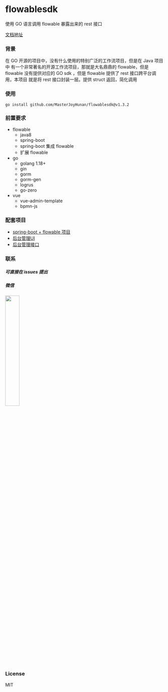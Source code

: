 # flowablesdk

使用 GO 语言调用 flowable 暴露出来的 rest 接口

[文档地址](https://masterjoyhunan.github.io/flowablesdk/)

### 背景

在 GO 开源的项目中，没有什么使用的特别广泛的工作流项目，但是在 Java 项目中 有一个非常著名的开源工作流项目，那就是大名鼎鼎的 flowable，但是 flowable 没有提供对应的 GO sdk ，但是 flowable 提供了 rest 接口跨平台调用，本项目 就是将 rest 接口封装一层。提供 struct 返回，简化调用

### 使用

```shell
go install github.com/MasterJoyHunan/flowablesdk@v1.3.2
```

### 前置要求

- flowable
    - java8
    - spring-boot
    - spring-boot 集成 flowable
    - 扩展 flowable
- go
    - golang 1.18+
    - gin
    - gorm
    - gorm-gen
    - logrus
    - go-zero
- vue
    - vue-admin-template
    - bpmn-js

### 配套项目

- [spring-boot + flowable 项目](https://github.com/MasterJoyHunan/flowable-rest)
- [后台管理UI]()
- [后台管理接口]()

### 联系

##### 可直接在 issues 提出

##### 微信

<img decoding="async" src="https://tc.masterjoy.top/%E5%BE%AE%E4%BF%A1%E5%9B%BE%E7%89%87_20230216101038.jpg" width="30%" />

### License

MIT
